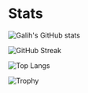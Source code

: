
# Stats

![Galih's GitHub stats](https://github-readme-stats.vercel.app/api?username=galihtrisna&show_icons=true&theme=dark)<br>

![GitHub Streak](https://github-readme-streak-stats.herokuapp.com?user=galihtrisna&theme=dark)<br>

![Top Langs](https://github-readme-stats.vercel.app/api/top-langs/?username=galihtrisna&layout=compact&theme=dark)<br>

![Trophy](https://github-profile-trophy.vercel.app/?username=galihtrisna&theme=tokyonight&column=3&margin-w=15&margin-h=15)<br>
